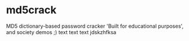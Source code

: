 # md5crack
MD5 dictionary-based password cracker 'Built for educational purposes', and society demos ;)
text text text
jdskzhfksa
